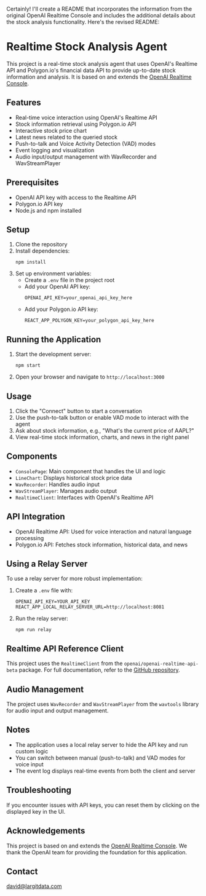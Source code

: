 Certainly! I'll create a README that incorporates the information from the original OpenAI Realtime Console and includes the additional details about the stock analysis functionality. Here's the revised README:

# Realtime Stock Analysis Agent

This project is a real-time stock analysis agent that uses OpenAI's Realtime API and Polygon.io's financial data API to provide up-to-date stock information and analysis. It is based on and extends the [OpenAI Realtime Console](https://github.com/openai/openai-realtime-console).

## Features

- Real-time voice interaction using OpenAI's Realtime API
- Stock information retrieval using Polygon.io API
- Interactive stock price chart
- Latest news related to the queried stock
- Push-to-talk and Voice Activity Detection (VAD) modes
- Event logging and visualization
- Audio input/output management with WavRecorder and WavStreamPlayer

## Prerequisites

- OpenAI API key with access to the Realtime API
- Polygon.io API key
- Node.js and npm installed

## Setup

1. Clone the repository
2. Install dependencies:
   ```
   npm install
   ```
3. Set up environment variables:
   - Create a `.env` file in the project root
   - Add your OpenAI API key:
     ```
     OPENAI_API_KEY=your_openai_api_key_here
     ```
   - Add your Polygon.io API key:
     ```
     REACT_APP_POLYGON_KEY=your_polygon_api_key_here
     ```

## Running the Application

1. Start the development server:
   ```
   npm start
   ```
2. Open your browser and navigate to `http://localhost:3000`

## Usage

1. Click the "Connect" button to start a conversation
2. Use the push-to-talk button or enable VAD mode to interact with the agent
3. Ask about stock information, e.g., "What's the current price of AAPL?"
4. View real-time stock information, charts, and news in the right panel

## Components

- `ConsolePage`: Main component that handles the UI and logic
- `LineChart`: Displays historical stock price data
- `WavRecorder`: Handles audio input
- `WavStreamPlayer`: Manages audio output
- `RealtimeClient`: Interfaces with OpenAI's Realtime API

## API Integration

- OpenAI Realtime API: Used for voice interaction and natural language processing
- Polygon.io API: Fetches stock information, historical data, and news

## Using a Relay Server

To use a relay server for more robust implementation:

1. Create a `.env` file with:
   ```
   OPENAI_API_KEY=YOUR_API_KEY
   REACT_APP_LOCAL_RELAY_SERVER_URL=http://localhost:8081
   ```
2. Run the relay server:
   ```
   npm run relay
   ```

## Realtime API Reference Client

This project uses the `RealtimeClient` from the `openai/openai-realtime-api-beta` package. For full documentation, refer to the [GitHub repository](https://github.com/openai/openai-realtime-api-beta).

## Audio Management

The project uses `WavRecorder` and `WavStreamPlayer` from the `wavtools` library for audio input and output management.

## Notes

- The application uses a local relay server to hide the API key and run custom logic
- You can switch between manual (push-to-talk) and VAD modes for voice input
- The event log displays real-time events from both the client and server

## Troubleshooting

If you encounter issues with API keys, you can reset them by clicking on the displayed key in the UI.

## Acknowledgements

This project is based on and extends the [OpenAI Realtime Console](https://github.com/openai/openai-realtime-console). We thank the OpenAI team for providing the foundation for this application.


## Contact

[david@largitdata.com](mailto:david@largitdata.com)
